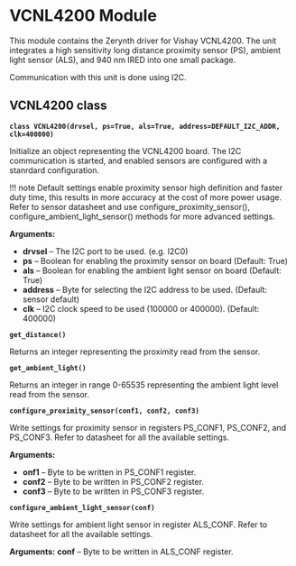 # VCNL4200 Module

This module contains the Zerynth driver for Vishay VCNL4200.
The unit integrates a high sensitivity long distance proximity sensor (PS),
ambient light sensor (ALS), and 940 nm IRED into one small package.

Communication with this unit is done using I2C.

## VCNL4200 class


**`class VCNL4200(drvsel, ps=True, als=True, address=DEFAULT_I2C_ADDR, clk=400000)`**

Initialize an object representing the VCNL4200 board. The I2C communication is started, and enabled sensors are configured
with a stanrdard configuration.

!!! note
	Default settings enable proximity sensor high definition and faster duty time, this results in more accuracy at the cost of more
power usage. Refer to sensor datasheet and use configure_proximity_sensor(), configure_ambient_light_sensor() methods for more advanced settings.


**Arguments:**

    
* **drvsel** – The I2C port to be used. (e.g. I2C0)
* **ps** – Boolean for enabling the proximity sensor on board (Default: True)
* **als** – Boolean for enabling the ambient light sensor on board (Default: True)
* **address** – Byte for selecting the I2C address to be used. (Default: sensor default)
* **clk** – I2C clock speed to be used (100000 or 400000). (Default: 400000)



**`get_distance()`**

Returns an integer representing the proximity read from the sensor.


**`get_ambient_light()`**

Returns an integer in range 0-65535 representing the ambient light level read from the sensor.


**`configure_proximity_sensor(conf1, conf2, conf3)`**

Write settings for proximity sensor in registers PS_CONF1, PS_CONF2, and PS_CONF3. Refer to datasheet for all the available settings.


**Arguments:**

    
* **onf1** – Byte to be written in PS_CONF1 register.
* **conf2** – Byte to be written in PS_CONF2 register.
* **conf3** – Byte to be written in PS_CONF3 register.



**`configure_ambient_light_sensor(conf)`**

Write settings for ambient light sensor in register ALS_CONF.
Refer to datasheet for all the available settings.


**Arguments:** **conf** – Byte to be written in ALS_CONF register.
<!--stackedit_data:
eyJoaXN0b3J5IjpbMTU4MjQwMzYyM119
-->
